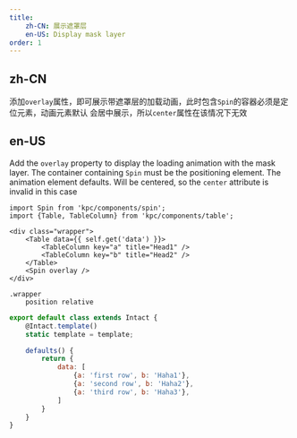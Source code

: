 ```yaml
---
title: 
    zh-CN: 展示遮罩层
    en-US: Display mask layer
order: 1
---
```

## zh-CN

添加`overlay`属性，即可展示带遮罩层的加载动画，此时包含`Spin`的容器必须是定位元素，动画元素默认
会居中展示，所以`center`属性在该情况下无效

## en-US

Add the `overlay` property to display the loading animation with the mask layer. The container containing `Spin` must be the positioning element. The animation element defaults.
Will be centered, so the `center` attribute is invalid in this case

```vdt
import Spin from 'kpc/components/spin';
import {Table, TableColumn} from 'kpc/components/table';

<div class="wrapper">
    <Table data={{ self.get('data') }}>
        <TableColumn key="a" title="Head1" />
        <TableColumn key="b" title="Head2" />
    </Table>
    <Spin overlay />
</div>
```

```styl
.wrapper
    position relative
```

```js
export default class extends Intact {
    @Intact.template()
    static template = template;

    defaults() {
        return {
            data: [
                {a: 'first row', b: 'Haha1'}, 
                {a: 'second row', b: 'Haha2'},
                {a: 'third row', b: 'Haha3'},
            ]
        }
    }
}
```
